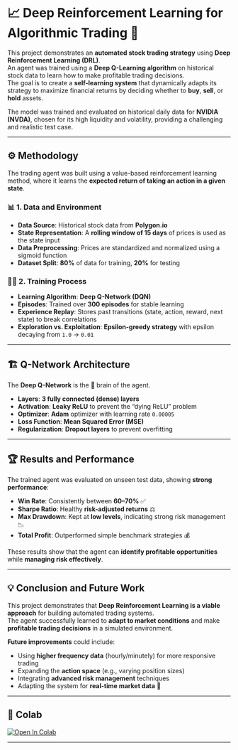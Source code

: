 # 📈 Deep Reinforcement Learning for Algorithmic Trading 🤖

This project demonstrates an **automated stock trading strategy** using **Deep Reinforcement Learning (DRL)**.  
An agent was trained using a **Deep Q-Learning algorithm** on historical stock data to learn how to make profitable trading decisions.  
The goal is to create a **self-learning system** that dynamically adapts its strategy to maximize financial returns by deciding whether to **buy**, **sell**, or **hold** assets.

The model was trained and evaluated on historical daily data for **NVIDIA (NVDA)**, chosen for its high liquidity and volatility, providing a challenging and realistic test case.

---

## ⚙️ Methodology

The trading agent was built using a value-based reinforcement learning method, where it learns the **expected return of taking an action in a given state**.

### 📊 1. Data and Environment
* **Data Source**: Historical stock data from **Polygon.io**  
* **State Representation**: A **rolling window of 15 days** of prices is used as the state input  
* **Data Preprocessing**: Prices are standardized and normalized using a sigmoid function  
* **Dataset Split**: **80%** of data for training, **20%** for testing  

### 🏋️‍♂️ 2. Training Process
* **Learning Algorithm**: **Deep Q-Network (DQN)**  
* **Episodes**: Trained over **300 episodes** for stable learning  
* **Experience Replay**: Stores past transitions (state, action, reward, next state) to break correlations  
* **Exploration vs. Exploitation**: **Epsilon-greedy strategy** with epsilon decaying from `1.0` → `0.01`  

---

## 🏗️ Q-Network Architecture

The **Deep Q-Network** is the 🧠 brain of the agent.  

* **Layers**: **3 fully connected (dense) layers**  
* **Activation**: **Leaky ReLU** to prevent the “dying ReLU” problem  
* **Optimizer**: **Adam** optimizer with learning rate `0.00005`  
* **Loss Function**: **Mean Squared Error (MSE)**  
* **Regularization**: **Dropout layers** to prevent overfitting  

---

## 🏆 Results and Performance

The trained agent was evaluated on unseen test data, showing **strong performance**:  

* **Win Rate**: Consistently between **60–70%** ✅  
* **Sharpe Ratio**: Healthy **risk-adjusted returns** ⚖️  
* **Max Drawdown**: Kept at **low levels**, indicating strong risk management 📉  
* **Total Profit**: Outperformed simple benchmark strategies 💰  

These results show that the agent can **identify profitable opportunities** while **managing risk effectively**.

---

## 💡 Conclusion and Future Work

This project demonstrates that **Deep Reinforcement Learning is a viable approach** for building automated trading systems.  
The agent successfully learned to **adapt to market conditions** and make **profitable trading decisions** in a simulated environment.

**Future improvements** could include:  
* Using **higher frequency data** (hourly/minutely) for more responsive trading  
* Expanding the **action space** (e.g., varying position sizes)  
* Integrating **advanced risk management** techniques  
* Adapting the system for **real-time market data** 🚀  

---
## 📄 Colab
[![Open In Colab](https://colab.research.google.com/assets/colab-badge.svg)](https://colab.research.google.com/drive/1XgHF7jBear0og38RSdF2Ll_S0yp2LqhM?usp=sharing)

---
